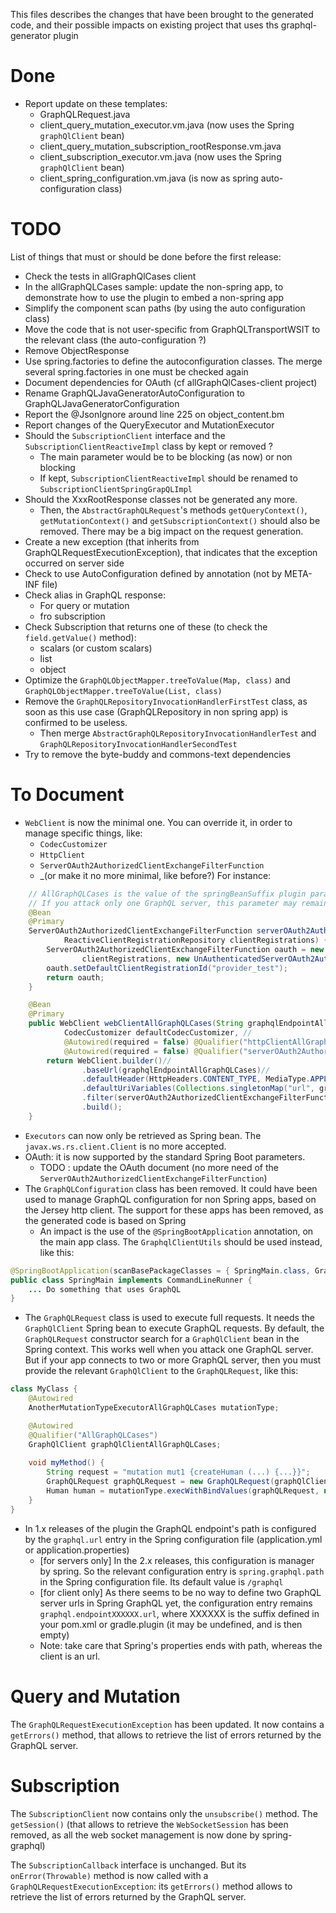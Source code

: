 This files describes the changes that have been brought to the generated code, and their possible impacts on existing project that uses ths graphql-generator plugin

# Done

* Report update on these templates:
    * GraphQLRequest.java
    * client_query_mutation_executor.vm.java (now uses the Spring `graphQlClient` bean)
    * client_query_mutation_subscription_rootResponse.vm.java
    * client_subscription_executor.vm.java (now uses the Spring `graphQlClient` bean)
    * client_spring_configuration.vm.java (is now as spring auto-configuration class)


# TODO

List of things that must or should be done before the first release:
* Check the tests in allGraphQlCases client
* In the allGraphQLCases sample: update the non-spring app, to demonstrate how to use the plugin to embed a non-spring app
* Simplify the component scan paths (by using the auto configuration class)
* Move the code that is not user-specific from GraphQLTransportWSIT to the relevant class (the auto-configuration ?)
* Remove ObjectResponse
* Use spring.factories to define the autoconfiguration classes. The merge several spring.factories in one must be checked again
* Document dependencies for OAuth (cf allGraphQlCases-client project)
* Rename GraphQLJavaGeneratorAutoConfiguration to GraphQLJavaGeneratorConfiguration
* Report the @JsonIgnore around line 225 on object_content.bm
* Report changes of the QueryExecutor and MutationExecutor
* Should the `SubscriptionClient` interface and the `SubscriptionClientReactiveImpl` class by kept or removed ?
    * The main parameter would be to be blocking (as now) or non blocking
    * If kept, `SubscriptionClientReactiveImpl` should be renamed to `SubscriptionClientSpringGrapQLImpl`
* Should the XxxRootResponse classes not be generated any more.
    * Then, the `AbstractGraphQLRequest`'s methods `getQueryContext()`, `getMutationContext()` and `getSubscriptionContext()` should also be removed. There may be a big impact on the request generation.
* Create a new exception (that inherits from GraphQLRequestExecutionException), that indicates that the exception occurred on server side
* Check to use AutoConfiguration defined by annotation (not by META-INF file)
* Check alias in GraphQL response:
    * For query or mutation
    * fro subscription
* Check Subscription that returns one of these (to check the `field.getValue()` method):
    * scalars (or custom scalars)
    * list
    * object
* Optimize the `GraphQLObjectMapper.treeToValue(Map, class)` and `GraphQLObjectMapper.treeToValue(List, class)`
* Remove the `GraphQLRepositoryInvocationHandlerFirstTest` class, as soon as this use case (GraphQLRepository in non spring app) is confirmed to be useless.<BR/>
    * Then merge `AbstractGraphQLRepositoryInvocationHandlerTest` and `GraphQLRepositoryInvocationHandlerSecondTest`
* Try to remove the byte-buddy and commons-text dependencies

# To Document

* `WebClient` is now the minimal one. You can override it, in order to manage specific things, like:
    * `CodecCustomizer`
    * `HttpClient`
    * `ServerOAuth2AuthorizedClientExchangeFilterFunction`
    * _(or make it no more minimal, like before?)
For instance:
```java
	// AllGraphQLCases is the value of the springBeanSuffix plugin parameter
	// If you attack only one GraphQL server, this parameter may remain unset (that is: an empty string)
	@Bean
	@Primary
	ServerOAuth2AuthorizedClientExchangeFilterFunction serverOAuth2AuthorizedClientExchangeFilterFunctionAllGraphQLCases(
			ReactiveClientRegistrationRepository clientRegistrations) {
		ServerOAuth2AuthorizedClientExchangeFilterFunction oauth = new ServerOAuth2AuthorizedClientExchangeFilterFunction(
				clientRegistrations, new UnAuthenticatedServerOAuth2AuthorizedClientRepository());
		oauth.setDefaultClientRegistrationId("provider_test");
		return oauth;
	}

	@Bean
	@Primary
	public WebClient webClientAllGraphQLCases(String graphqlEndpointAllGraphQLCases, //
			CodecCustomizer defaultCodecCustomizer, //
			@Autowired(required = false) @Qualifier("httpClientAllGraphQLCases") HttpClient httpClientAllGraphQLCases,
			@Autowired(required = false) @Qualifier("serverOAuth2AuthorizedClientExchangeFilterFunctionAllGraphQLCases") ServerOAuth2AuthorizedClientExchangeFilterFunction serverOAuth2AuthorizedClientExchangeFilterFunctionAllGraphQLCases) {
		return WebClient.builder()//
				.baseUrl(graphqlEndpointAllGraphQLCases)//
				.defaultHeader(HttpHeaders.CONTENT_TYPE, MediaType.APPLICATION_JSON_VALUE)
				.defaultUriVariables(Collections.singletonMap("url", graphqlEndpointAllGraphQLCases))
				.filter(serverOAuth2AuthorizedClientExchangeFilterFunctionAllGraphQLCases)//
				.build();
	}
```
* `Executors` can now only be retrieved as Spring bean. The `javax.ws.rs.client.Client` is no more accepted.
* OAuth: it is now supported by the standard Spring Boot parameters.
    * TODO : update the OAuth document (no more need of the `ServerOAuth2AuthorizedClientExchangeFilterFunction`)
* The `GraphQLConfiguration` class has been removed. It could have been used to manage GraphQL configuration for non Spring apps, based on the Jersey http client. The support for these apps has been removed, as the generated code is based on Spring
    * An impact is the use of the `@SpringBootApplication` annotation, on the main app class. The `GraphqlClientUtils` should be used instead, like this:
```java
@SpringBootApplication(scanBasePackageClasses = { SpringMain.class, GraphqlClientUtils.class, QueryExecutor.class })
public class SpringMain implements CommandLineRunner {
	... Do something that uses GraphQL
}
```
* The `GraphQLRequest` class is used to execute full requests. It needs the `GraphQlClient` Spring bean to execute GraphQL requests. By default, the `GraphQLRequest` constructor search for a `GraphQlClient` bean in the Spring context. This works well when you attack one GraphQL server. But if your app connects to two or more GraphQL server, then you must provide the relevant `GraphQlClient` to the `GraphQLRequest`, like this:
```java
class MyClass {
	@Autowired
	AnotherMutationTypeExecutorAllGraphQLCases mutationType;

	@Autowired
	@Qualifier("AllGraphQLCases")
	GraphQlClient graphQlClientAllGraphQLCases;
	
	void myMethod() {
		String request = "mutation mut1 {createHuman (...) {...}}";
		GraphQLRequest graphQLRequest = new GraphQLRequest(graphQlClientAllGraphQLCases, request);
		Human human = mutationType.execWithBindValues(graphQLRequest, null).getCreateHuman();
	}
}
```
* In 1.x releases of the plugin the GraphQL endpoint's path is configured by the `graphql.url` entry in the Spring configuration file (application.yml or application.properties)
    * [for servers only] In the 2.x releases, this configuration is manager by spring. So the relevant configuration entry is `spring.graphql.path` in the Spring configuration file. Its default value is `/graphql`
    * [for client only] As there seems to be no way to define two GraphQL server urls in Spring GraphQL yet, the configuration entry remains `graphql.endpointXXXXXX.url`, where XXXXXX is the suffix defined in your pom.xml or gradle.plugin (it may be undefined, and is then empty)
    * Note: take care that Spring's properties ends with path, whereas the client is an url.


# Query and Mutation

The `GraphQLRequestExecutionException` has been updated. It now contains a `getErrors()` method, that allows to retrieve the list of errors returned by the GraphQL server.

# Subscription

The `SubscriptionClient` now contains only the `unsubscribe()` method. The `getSession()` (that allows to retrieve the `WebSocketSession` has been removed, as all the web socket management is now done by spring-graphql)

The `SubscriptionCallback` interface is unchanged. But its `onError(Throwable)` method is now called with a `GraphQLRequestExecutionException`: its `getErrors()` method allows to retrieve the list of errors returned by the GraphQL server.